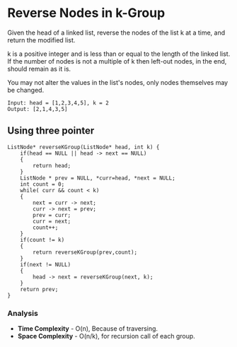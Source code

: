 # Reverse Nodes in k-Group

Given the head of a linked list, reverse the nodes of the list k at a time, and return the modified list.

k is a positive integer and is less than or equal to the length of the linked list. If the number of nodes is not a multiple of k then left-out nodes, in the end, should remain as it is.

You may not alter the values in the list's nodes, only nodes themselves may be changed.

```
Input: head = [1,2,3,4,5], k = 2
Output: [2,1,4,3,5]
```

## Using three pointer 

```
ListNode* reverseKGroup(ListNode* head, int k) {
    if(head == NULL || head -> next == NULL)
    {
        return head;
    }
    ListNode * prev = NULL, *curr=head, *next = NULL;
    int count = 0;
    while( curr && count < k)
    {
        next = curr -> next;
        curr -> next = prev;
        prev = curr;
        curr = next;
        count++;
    }
    if(count != k)
    {
        return reverseKGroup(prev,count);
    }
    if(next != NULL)
    {
        head -> next = reverseKGroup(next, k);
    }
    return prev;
}
```

### Analysis
- **Time Complexity** - O(n), Because of traversing.
- **Space Complexity** - O(n/k), for recursion call of each group.